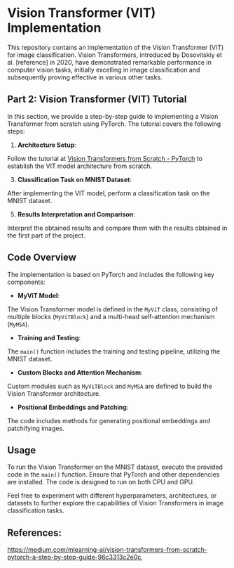 # Vision Transformer (VIT) Implementation

This repository contains an implementation of the Vision Transformer (VIT) for image classification. Vision Transformers, introduced by Dosovitskiy et al. [reference] in 2020, have demonstrated remarkable performance in computer vision tasks, initially excelling in image classification and subsequently proving effective in various other tasks.

## Part 2: Vision Transformer (VIT) Tutorial

In this section, we provide a step-by-step guide to implementing a Vision Transformer from scratch using PyTorch. The tutorial covers the following steps:

1. **Architecture Setup**:

Follow the tutorial at [Vision Transformers from Scratch - PyTorch](https://medium.com/mlearning-ai/vision-transformers-from-scratch-pytorch-a-step-by-step-guide-96c3313c2e0c) to establish the VIT model architecture from scratch.

3. **Classification Task on MNIST Dataset**:

After implementing the VIT model, perform a classification task on the MNIST dataset.

5. **Results Interpretation and Comparison**:

Interpret the obtained results and compare them with the results obtained in the first part of the project.

## Code Overview

The implementation is based on PyTorch and includes the following key components:

- **MyViT Model**:

The Vision Transformer model is defined in the `MyViT` class, consisting of multiple blocks (`MyViTBlock`) and a multi-head self-attention mechanism (`MyMSA`).

- **Training and Testing**:

The `main()` function includes the training and testing pipeline, utilizing the MNIST dataset.

- **Custom Blocks and Attention Mechanism**:

Custom modules such as `MyViTBlock` and `MyMSA` are defined to build the Vision Transformer architecture.

- **Positional Embeddings and Patching**:

The code includes methods for generating positional embeddings and patchifying images.

## Usage

To run the Vision Transformer on the MNIST dataset, execute the provided code in the `main()` function. Ensure that PyTorch and other dependencies are installed. The code is designed to run on both CPU and GPU.


Feel free to experiment with different hyperparameters, architectures, or datasets to further explore the capabilities of Vision Transformers in image classification tasks.

## References:

https://medium.com/mlearning-ai/vision-transformers-from-scratch-pytorch-a-step-by-step-guide-96c3313c2e0c,
